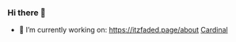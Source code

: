 ### Hi there 👋
- 🔭 I’m currently working on: https://itzfaded.page/about 
[Cardinal](https://itzfaded.page/imgs/Cardinal.png)
<!--
**ItzFaded/ItzFaded** is a ✨ _special_ ✨ repository because its `README.md` (this file) appears on your GitHub profile.

Here are some ideas to get you started:

- 🌱 I’m currently learning ...
- 👯 I’m looking to collaborate on ...
- 🤔 I’m looking for help with ...
- 💬 Ask me about ...
- 📫 How to reach me: ...
- 😄 Pronouns: ...
- ⚡ Fun fact: ...
-->
